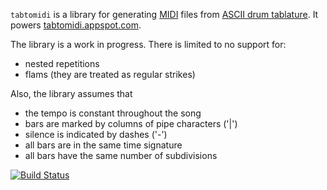 `tabtomidi` is a library for generating
[MIDI](http://en.wikipedia.org/wiki/Musical_Instrument_Digital_Interface) files
from [ASCII drum tablature](http://en.wikipedia.org/wiki/ASCII_tab).  It powers
[tabtomidi.appspot.com](http://tabtomidi.appspot.com/).

The library is a work in progress.  There is limited to no support for:

- nested repetitions
- flams (they are treated as regular strikes)

Also, the library assumes that

- the tempo is constant throughout the song
- bars are marked by columns of pipe characters ('|')
- silence is indicated by dashes ('-')
- all bars are in the same time signature
- all bars have the same number of subdivisions

[![Build Status](https://travis-ci.org/JoshRosen/tabtomidi.png)](https://travis-ci.org/JoshRosen/tabtomidi)
